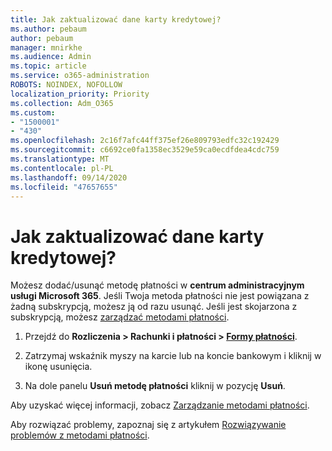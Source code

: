 ```yaml
---
title: Jak zaktualizować dane karty kredytowej?
ms.author: pebaum
author: pebaum
manager: mnirkhe
ms.audience: Admin
ms.topic: article
ms.service: o365-administration
ROBOTS: NOINDEX, NOFOLLOW
localization_priority: Priority
ms.collection: Adm_O365
ms.custom:
- "1500001"
- "430"
ms.openlocfilehash: 2c16f7afc44ff375ef26e809793edfc32c192429
ms.sourcegitcommit: c6692ce0fa1358ec3529e59ca0ecdfdea4cdc759
ms.translationtype: MT
ms.contentlocale: pl-PL
ms.lasthandoff: 09/14/2020
ms.locfileid: "47657655"
---
```

# <a name="update-my-credit-card-information"></a>Jak zaktualizować dane karty kredytowej?

Możesz dodać/usunąć metodę płatności w **centrum administracyjnym usługi Microsoft 365**. Jeśli Twoja metoda płatności nie jest powiązana z żadną subskrypcją, możesz ją od razu usunąć. Jeśli jest skojarzona z subskrypcją, możesz [zarządzać metodami płatności](https://docs.microsoft.com/microsoft-365/commerce/billing-and-payments/manage-payment-methods).

1. Przejdź do **Rozliczenia > Rachunki i płatności > [Formy płatności](https://go.microsoft.com/fwlink/p/?linkid=2018806)**.

2. Zatrzymaj wskaźnik myszy na karcie lub na koncie bankowym i kliknij w ikonę usunięcia.

3. Na dole panelu **Usuń metodę płatności** kliknij w pozycję **Usuń**.

Aby uzyskać więcej informacji, zobacz [Zarządzanie metodami płatności](https://docs.microsoft.com/microsoft-365/commerce/billing-and-payments/manage-payment-methods).

Aby rozwiązać problemy, zapoznaj się z artykułem [Rozwiązywanie problemów z metodami płatności](https://docs.microsoft.com/microsoft-365/commerce/billing-and-payments/manage-payment-methods#troubleshoot-payment-methods).

